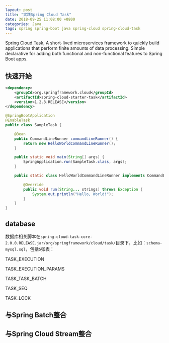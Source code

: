 ```yaml
---
layout: post
title: "实践Spring Cloud Task"
date: 2018-09-25 11:08:00 +0800
categories: Java
tags: spring spring-boot java spring-cloud spring-cloud-task
---
```


[Spring Cloud Task](https://spring.io/projects/spring-cloud-task), A short-lived microservices framework to quickly build applications that perform finite amounts of data processing. Simple declarative for adding both functional and non-functional features to Spring Boot apps.

## 快速开始
```xml
<dependency>
	<groupId>org.springframework.cloud</groupId>
	<artifactId>spring-cloud-starter-task</artifactId>
	<version>1.2.3.RELEASE</version>
</dependency>
```


```java
@SpringBootApplication
@EnableTask
public class SampleTask {

	@Bean
	public CommandLineRunner commandLineRunner() {
		return new HelloWorldCommandLineRunner();
	}

	public static void main(String[] args) {
		SpringApplication.run(SampleTask.class, args);
	}

	public static class HelloWorldCommandLineRunner implements CommandLineRunner {

		@Override
		public void run(String... strings) throws Exception {
			System.out.println("Hello, World!");
		}
	}
}
```

## database

数据库相关脚本在`spring-cloud-task-core-2.0.0.RELEASE.jar/org/springframework/cloud/task/`目录下，比如：`schema-mysql.sql`，包括`5`张表：

TASK_EXECUTION

TASK_EXECUTION_PARAMS

TASK_TASK_BATCH

TASK_SEQ

TASK_LOCK

## 与Spring Batch整合

## 与Spring Cloud Stream整合